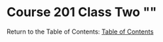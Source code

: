# Course 201 Class Two ""

Return to the Table of Contents: [Table of Contents](https://todd75.github.io/reading-notes/)
